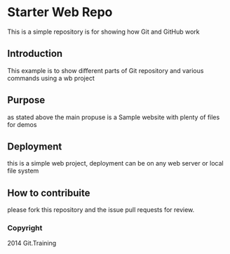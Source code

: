 # Starter Web Repo

This is a simple repository is for showing how Git and GitHub work

## Introduction

This example is to show different parts of Git repository and various commands using a wb project

## Purpose

as stated above the main propuse is a Sample website with plenty of files for demos

## Deployment

this is a simple web project, deployment can be on any web server or local file system

## How to contribuite

please fork this repository and the issue pull requests for review.

### Copyright
2014 Git.Training